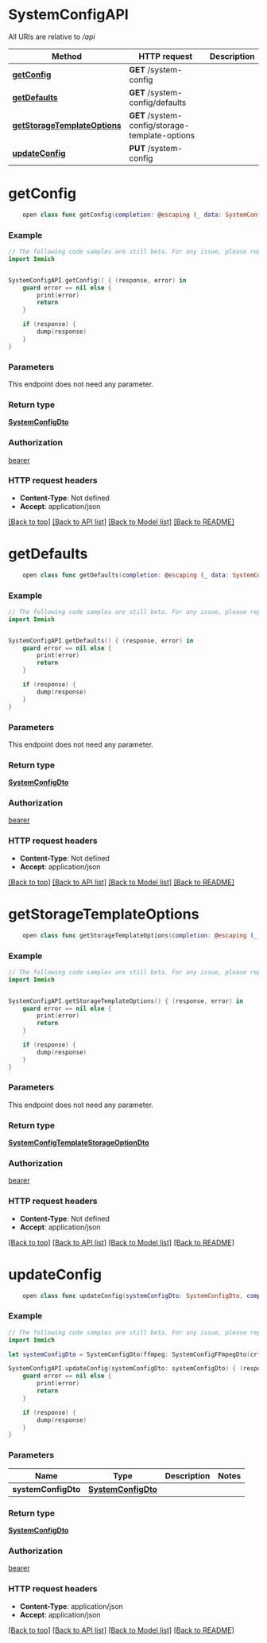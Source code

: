 # SystemConfigAPI

All URIs are relative to */api*

Method | HTTP request | Description
------------- | ------------- | -------------
[**getConfig**](SystemConfigAPI.md#getconfig) | **GET** /system-config | 
[**getDefaults**](SystemConfigAPI.md#getdefaults) | **GET** /system-config/defaults | 
[**getStorageTemplateOptions**](SystemConfigAPI.md#getstoragetemplateoptions) | **GET** /system-config/storage-template-options | 
[**updateConfig**](SystemConfigAPI.md#updateconfig) | **PUT** /system-config | 


# **getConfig**
```swift
    open class func getConfig(completion: @escaping (_ data: SystemConfigDto?, _ error: Error?) -> Void)
```



### Example
```swift
// The following code samples are still beta. For any issue, please report via http://github.com/OpenAPITools/openapi-generator/issues/new
import Immich


SystemConfigAPI.getConfig() { (response, error) in
    guard error == nil else {
        print(error)
        return
    }

    if (response) {
        dump(response)
    }
}
```

### Parameters
This endpoint does not need any parameter.

### Return type

[**SystemConfigDto**](SystemConfigDto.md)

### Authorization

[bearer](../README.md#bearer)

### HTTP request headers

 - **Content-Type**: Not defined
 - **Accept**: application/json

[[Back to top]](#) [[Back to API list]](../README.md#documentation-for-api-endpoints) [[Back to Model list]](../README.md#documentation-for-models) [[Back to README]](../README.md)

# **getDefaults**
```swift
    open class func getDefaults(completion: @escaping (_ data: SystemConfigDto?, _ error: Error?) -> Void)
```



### Example
```swift
// The following code samples are still beta. For any issue, please report via http://github.com/OpenAPITools/openapi-generator/issues/new
import Immich


SystemConfigAPI.getDefaults() { (response, error) in
    guard error == nil else {
        print(error)
        return
    }

    if (response) {
        dump(response)
    }
}
```

### Parameters
This endpoint does not need any parameter.

### Return type

[**SystemConfigDto**](SystemConfigDto.md)

### Authorization

[bearer](../README.md#bearer)

### HTTP request headers

 - **Content-Type**: Not defined
 - **Accept**: application/json

[[Back to top]](#) [[Back to API list]](../README.md#documentation-for-api-endpoints) [[Back to Model list]](../README.md#documentation-for-models) [[Back to README]](../README.md)

# **getStorageTemplateOptions**
```swift
    open class func getStorageTemplateOptions(completion: @escaping (_ data: SystemConfigTemplateStorageOptionDto?, _ error: Error?) -> Void)
```



### Example
```swift
// The following code samples are still beta. For any issue, please report via http://github.com/OpenAPITools/openapi-generator/issues/new
import Immich


SystemConfigAPI.getStorageTemplateOptions() { (response, error) in
    guard error == nil else {
        print(error)
        return
    }

    if (response) {
        dump(response)
    }
}
```

### Parameters
This endpoint does not need any parameter.

### Return type

[**SystemConfigTemplateStorageOptionDto**](SystemConfigTemplateStorageOptionDto.md)

### Authorization

[bearer](../README.md#bearer)

### HTTP request headers

 - **Content-Type**: Not defined
 - **Accept**: application/json

[[Back to top]](#) [[Back to API list]](../README.md#documentation-for-api-endpoints) [[Back to Model list]](../README.md#documentation-for-models) [[Back to README]](../README.md)

# **updateConfig**
```swift
    open class func updateConfig(systemConfigDto: SystemConfigDto, completion: @escaping (_ data: SystemConfigDto?, _ error: Error?) -> Void)
```



### Example
```swift
// The following code samples are still beta. For any issue, please report via http://github.com/OpenAPITools/openapi-generator/issues/new
import Immich

let systemConfigDto = SystemConfigDto(ffmpeg: SystemConfigFFmpegDto(crf: "crf_example", preset: "preset_example", targetVideoCodec: "targetVideoCodec_example", targetAudioCodec: "targetAudioCodec_example", targetScaling: "targetScaling_example"), oauth: SystemConfigOAuthDto(enabled: false, issuerUrl: "issuerUrl_example", clientId: "clientId_example", clientSecret: "clientSecret_example", scope: "scope_example", buttonText: "buttonText_example", autoRegister: false), storageTemplate: SystemConfigStorageTemplateDto(template: "template_example")) // SystemConfigDto | 

SystemConfigAPI.updateConfig(systemConfigDto: systemConfigDto) { (response, error) in
    guard error == nil else {
        print(error)
        return
    }

    if (response) {
        dump(response)
    }
}
```

### Parameters

Name | Type | Description  | Notes
------------- | ------------- | ------------- | -------------
 **systemConfigDto** | [**SystemConfigDto**](SystemConfigDto.md) |  | 

### Return type

[**SystemConfigDto**](SystemConfigDto.md)

### Authorization

[bearer](../README.md#bearer)

### HTTP request headers

 - **Content-Type**: application/json
 - **Accept**: application/json

[[Back to top]](#) [[Back to API list]](../README.md#documentation-for-api-endpoints) [[Back to Model list]](../README.md#documentation-for-models) [[Back to README]](../README.md)

